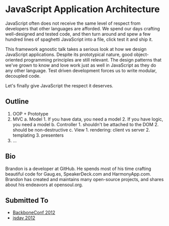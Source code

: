 # JavaScript Application Architecture

JavaScript often does not receive the same level of respect from developers that other languages are afforded. We spend our days crafting well-designed and tested code, and then turn around and spew a few hundred lines of spaghetti JavaScript into a file, click test it and ship it.

This framework agnostic talk takes a serious look at how we design JavaScript applications. Despite its prototypical nature, good object-oriented programming principles are still relevant. The design patterns that we've grown to know and love work just as well in JavaScript as they do any other language. Test driven development forces us to write modular, decoupled code.

Let's finally give JavaScript the respect it deserves.

## Outline

1. OOP + Prototype
2. MVC
    a. Model
        1. If you have data, you need a model
        2. If you have logic, you need a model
    b. Controller
        1. shouldn't be attached to the DOM
        2. should be non-destructive
    c. View
        1. rendering: client vs server
        2. templating
        3. presenters
3. …

## Bio

Brandon is a developer at GitHub. He spends most of his time crafting beautiful code for Gaug.es, SpeakerDeck.com and HarmonyApp.com. Brandon has created and maintains many open-source projects, and shares about his endeavors at opensoul.org.

## Submitted To

* [BackboneConf 2012](http://backboneconf.com/)
* [jsday 2012](http://2012.jsday.it/)
